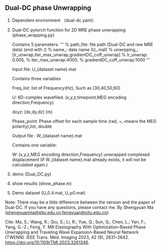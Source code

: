 ## Dual-DC phase Unwrapping



1. Dependent environment （dual-dc.yaml）

2. Dual-DC pytorch function  for 2D MRE phase unwrapping (phase_wrapping.py)

    Contains 5 parameters:
    '''
    % path_file: file path (Dual-DC and raw MRE data) (end with /)
    % name_: data name (U_<name>.mat)
    % unwrpping_:[lr_unwrap,iter_max_unwrap,gradientDC_coff_unwrap]
    %     lr_unwrap: 0.005,
    %     iter_max_unwrap:4000,
    %     gradientDC_coff_unwrap:1000
    '''

    Input file:  U_{dataset name}.mat

    Contains three variables

    Freq_list:  list of Frequency(Hz), Such as [30,40,50,60]

    U:    6D-complex wavefiled. (x,y,z,timepoint,MEG encoding direction,Frequency)

    dxyz: [dx,dy,dz] (m)

    Phase_point: Phase offset for each sample time (rad, +,-means the MEG polarity),list, double

    Output file : W_{dataset name}.mat

    Contains one variable:

    W: (x,y,z,MEG encoding direction,Frequency) unwrapped complexed displacement
    (If  W_{dataset name}.mat already exists, it will not be calculated again.)

3. demo (Dual_DC.py)

4. show results (show_phase.m)

5. Demo dataset (U_0.4.mat, U_p0.mat) 



Note: There may be a little difference between the version and the paper of Dual-DC. If you have any questions, please contact me.
By Shengyuan Ma (shengyuanma@sjtu.edu.cn,fengyuan@sjtu.edu.cn)


Cite: Ma, S.; Wang, R.; Qiu, S.; Li, R.; Yue, Q.; Sun, Q.; Chen, L.; Yan, F.; Yang, G.-Z.; Feng, Y. MR Elastography With Optimization-Based Phase Unwrapping and Traveling Wave Expansion-Based Neural Network (TWENN). IEEE Trans. Med. Imaging 2023, 42 (9), 2631–2642. https://doi.org/10.1109/TMI.2023.3261346.
